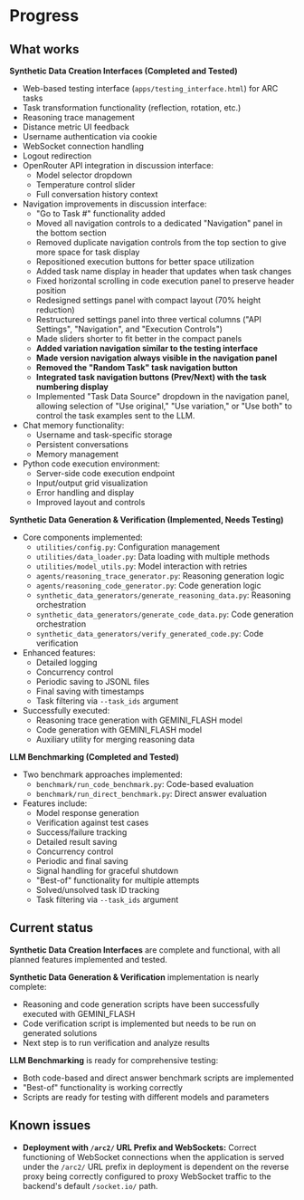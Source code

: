 # Progress

## What works

**Synthetic Data Creation Interfaces (Completed and Tested)**
* Web-based testing interface (`apps/testing_interface.html`) for ARC tasks
* Task transformation functionality (reflection, rotation, etc.)
* Reasoning trace management
* Distance metric UI feedback
* Username authentication via cookie
* WebSocket connection handling
* Logout redirection
* OpenRouter API integration in discussion interface:
  * Model selector dropdown
  * Temperature control slider
  * Full conversation history context
* Navigation improvements in discussion interface:
  * "Go to Task #" functionality added
  * Moved all navigation controls to a dedicated "Navigation" panel in the bottom section
  * Removed duplicate navigation controls from the top section to give more space for task display
  * Repositioned execution buttons for better space utilization
  * Added task name display in header that updates when task changes
  * Fixed horizontal scrolling in code execution panel to preserve header position
  * Redesigned settings panel with compact layout (70% height reduction)
  * Restructured settings panel into three vertical columns ("API Settings", "Navigation", and "Execution Controls")
  * Made sliders shorter to fit better in the compact panels
  * **Added variation navigation similar to the testing interface**
  * **Made version navigation always visible in the navigation panel**
  * **Removed the "Random Task" task navigation button**
  * **Integrated task navigation buttons (Prev/Next) with the task numbering display**
  * Implemented "Task Data Source" dropdown in the navigation panel, allowing selection of "Use original," "Use variation," or "Use both" to control the task examples sent to the LLM.
* Chat memory functionality:
  * Username and task-specific storage
  * Persistent conversations
  * Memory management
* Python code execution environment:
  * Server-side code execution endpoint
  * Input/output grid visualization
  * Error handling and display
  * Improved layout and controls

**Synthetic Data Generation & Verification (Implemented, Needs Testing)**
* Core components implemented:
  * `utilities/config.py`: Configuration management
  * `utilities/data_loader.py`: Data loading with multiple methods
  * `utilities/model_utils.py`: Model interaction with retries
  * `agents/reasoning_trace_generator.py`: Reasoning generation logic
  * `agents/reasoning_code_generator.py`: Code generation logic
  * `synthetic_data_generators/generate_reasoning_data.py`: Reasoning orchestration
  * `synthetic_data_generators/generate_code_data.py`: Code generation orchestration
  * `synthetic_data_generators/verify_generated_code.py`: Code verification
* Enhanced features:
  * Detailed logging
  * Concurrency control
  * Periodic saving to JSONL files
  * Final saving with timestamps
  * Task filtering via `--task_ids` argument
* Successfully executed:
  * Reasoning trace generation with GEMINI_FLASH model
  * Code generation with GEMINI_FLASH model
  * Auxiliary utility for merging reasoning data

**LLM Benchmarking (Completed and Tested)**
* Two benchmark approaches implemented:
  * `benchmark/run_code_benchmark.py`: Code-based evaluation
  * `benchmark/run_direct_benchmark.py`: Direct answer evaluation
* Features include:
  * Model response generation
  * Verification against test cases
  * Success/failure tracking
  * Detailed result saving
  * Concurrency control
  * Periodic and final saving
  * Signal handling for graceful shutdown
  * "Best-of" functionality for multiple attempts
  * Solved/unsolved task ID tracking
  * Task filtering via `--task_ids` argument

## Current status

**Synthetic Data Creation Interfaces** are complete and functional, with all planned features implemented and tested.

**Synthetic Data Generation & Verification** implementation is nearly complete:
* Reasoning and code generation scripts have been successfully executed with GEMINI_FLASH
* Code verification script is implemented but needs to be run on generated solutions
* Next step is to run verification and analyze results

**LLM Benchmarking** is ready for comprehensive testing:
* Both code-based and direct answer benchmark scripts are implemented
* "Best-of" functionality is working correctly
* Scripts are ready for testing with different models and parameters

## Known issues

* **Deployment with `/arc2/` URL Prefix and WebSockets:** Correct functioning of WebSocket connections when the application is served under the `/arc2/` URL prefix in deployment is dependent on the reverse proxy being correctly configured to proxy WebSocket traffic to the backend's default `/socket.io/` path.

